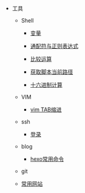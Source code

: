 

* 工具

    * Shell
    
        * [变量](/docs/shell/variable.md)
        
        * [通配符与正则表达式](/docs/shell/regx.md)
        
        * [比较运算](/docs/shell/cmp.md)
		
		* [获取脚本当前路径](/docs/shell/getScriptPath.md)
		
		* [十六进制计算](/docs/shell/hex-cal.md)
    
	* VIM
	
		* [vim TAB缩进](/docs/vim/vimtab.md)

    * ssh
        
        * [登录](/docs/ssh/login.md)
		
    * blog
        
        * [hexo常用命令](/docs/blog/hexo-cmd.md)
	
    * git
        
	* [常用网站](/docs/git/website.md)
	

